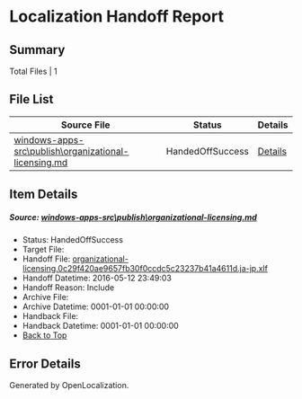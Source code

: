 # <a name='report-top'></a> Localization Handoff Report

## Summary
 Total Files | 1

## File List
 Source File | Status | Details 
 ----------- | ------ | ------- 
 [windows-apps-src\publish\organizational-licensing.md](https://github.com/Microsoft/windows-apps/blob/13603b66bd6168073b855bbe37ea92763e14a5a0/windows-apps-src/publish/organizational-licensing.md) | HandedOffSuccess | [Details](#e4adbc66b4b4a88ca3787737e9bbddf0d937b6043523)

## Item Details
##### <a name='e4adbc66b4b4a88ca3787737e9bbddf0d937b6043523'></a> Source: [windows-apps-src\publish\organizational-licensing.md](https://github.com/Microsoft/windows-apps/blob/13603b66bd6168073b855bbe37ea92763e14a5a0/windows-apps-src/publish/organizational-licensing.md)
* Status: HandedOffSuccess
* Target File: 
* Handoff File: [organizational-licensing.0c29f420ae9657fb30f0ccdc5c23237b41a4611d.ja-jp.xlf](https://github.com/Microsoft/WDG.handoff/blob/ea73edf9e343dec388437e6f1e317e3340d9bc74/ol-handoff/Microsoft/windows-apps.ja-jp/master/organizational-licensing.0c29f420ae9657fb30f0ccdc5c23237b41a4611d.ja-jp.xlf)
* Handoff Datetime: 2016-05-12 23:49:03
* Handoff Reason: Include
* Archive File: 
* Archive Datetime: 0001-01-01 00:00:00
* Handback File: 
* Handback Datetime: 0001-01-01 00:00:00
* [Back to Top](#report-top)


## Error Details

Generated by OpenLocalization.

